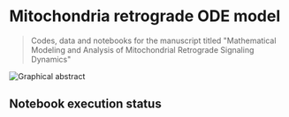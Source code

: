# Mitochondria retrograde ODE model

> Codes, data and notebooks for the manuscript titled "Mathematical Modeling and Analysis of Mitochondrial Retrograde Signaling Dynamics"

![Graphical abstract](https://user-images.githubusercontent.com/29009898/130342513-081f4592-3cc6-4468-ba3b-868416f3be6b.png)

## Notebook execution status

```{nb-exec-table}
```
